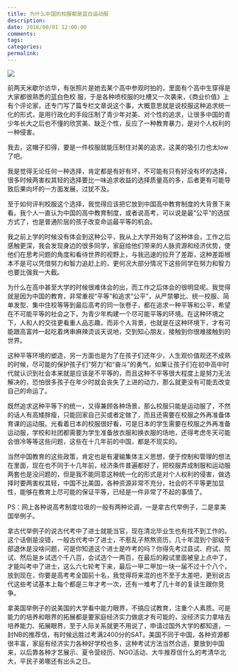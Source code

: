 ```yaml
---
title: 为什么中国的校服都是蓝白运动服
description:
date: 2016/00/01 12:00:00
comments:
tags:
categories:
permalink:
---
```



![](http://assets.septenary.cn/user/1/image/2d9ab272-c9d3-469d-f600-d87aa88c6f52)

前两天米歇尔访华，有张照片是她去某个高中参观时拍的，里面有个高中生穿得是大家都很熟悉的蓝白色校
服，于是各种喷校服的吐槽又一次袭来，《商业价值》上有个评论家，还专门写了篇专栏文章说这个事，大概意思就是说校服这种追求统一化的形式，是用行政化的手段压制了青少年对美、对个性的追求，让很多中国的青少年长大之后也不懂的欣赏美、缺乏个性，反应了一种教育暴力，是对个人权利的一种侵害。

<!--more-->

我去，这帽子扣得，要是一件校服就能压制住对美的追求，这美的吸引力也太low了吧。

我是觉得无论任何一种选择，肯定都是有好有坏，不可能有只有好没有坏的选择，很多时候两害权其轻的选择要比一味追求收益的选择质量高的多，后者更有可能导致后果向坏的一方面发展，过犹不及。

至于如何评判校服这个选择，我觉得应该把它放到中国高中教育制度的大背景下来看。我个人一直认为中国的高中教育制度，或者说高考，可以说是最“公平”的选拔方式了，也是普通阶层的孩子改变命运最平等的机会。

我之前上学的时候没有体会到这种公平，我从上大学开始有了这种体会，工作之后感触更深，我会发现身边的很多同学，家庭给他们带来的人脉资源和经济优势，使他们在思考问题的角度和看待世界的视野上，与我迅速的拉开了差距，这种差距根本不是可以凭借努力和智力追赶上的，更何况大部分情况下这些同学在努力和智力也要比强我一大截。

为什么在高中甚至大学的时候很难体会的出，而工作之后体会的很明显呢。我觉得就是因为中国的教育，非常重视“平等”和追求“公平”，从严禁攀比、统一校服、简单发型、集中住校等等到最后高考的同一张卷子，都在追求一种平等和公平，希望在不可能平等的社会之下，为青少年构建一个尽可能平等的环境。在这种环境之下，人和人的交往更看重人品志趣，而非个人背景，也就是在这种环境下，才有可能跟高富帅一起吃着烤串麻辣烫谈天说地，交到知心朋友，接触到你很难接触到的世界。

这种平等环境的塑造，另一方面也是为了在孩子们还年少，人生观价值观还不成熟的时候，尽可能的保护孩子们“努力”和“奋斗”的勇气，如果让孩子们在初中高中时代就认识到社会本来就是应该是不平等的，而且这种不平等很大程度上是努力无法解决的，恐怕很多孩子在年少时就会丧失了上进的动力，那么就更没有可能去改变自己的命运了。

既然追求这种平等下的统一，又得兼顾各种场景，那么校服只能是运动服了，不然的话人有高矮胖瘦，只能回家自己买或者定做了，而且还需要在校服之外再准备体育课的运动服。光看着日本的校服很好看，可是日本的学生需要在校服之外再准备运动服，学校和社团都需要为学生准备放衣服和换衣服的场地，还得考虑冬天可能会很冷等等这些问题，这些在十几年前的中国，都是不现实的。

当然中国教育的这些政策，肯定也是有灌输集体主义思想，便于控制和管理的想法在里面，现在也不同于十几年前，经济条件普遍都好了，把校服弄成制服和运动服两套也是没问题的，但是我不能同意这种统一化的形式是对个人权利的侵害，做选择时要两害权其轻，中国不比美国，各种资源非常不充分，社会的不平等更加显性，能够在教育上尽可能的保证平等，已经是一件非常了不起的事情了。

PS：网上各种说高考制度垃圾的一般有两种论调，一是拿古代举例子，二是拿美国举例子。

拿古代举例子的说古代考中了进士就能当官，现在清北毕业生也有找不到工作的。这个话倒是没错，一般古代考中了进士，不惹乱子熬熬资历，几十年混到个部级干部退休是没啥问题，可是你知道这个进士是咋考的吗？你得先考过县试、府试、院试、然后是乡试选个千八百，会试选个一两百，在最后的殿试里面被皇上点中了，才能叫考中了进士，这么六七轮考下来，最后一甲二甲加一块一届不过十个八个，放到现在，你要是高考考全国前十名，我觉得将来混的也不至于太差吧，更别说古代这些考试基本上每个都是三年才考一次，还有一堆考了几十年的复读生跟你竞争。

拿美国举例子的说美国的大学看中能力眼界，不搞应试教育，注重个人素质。可是能力的培养和眼界的拓展都是要家庭经济实力做底才有可能的，没经济实力拿啥去培养能力、拓展眼界，至于人际关系就更不用说了，申请过国外大学的都知道，一封NB的推荐信，有时候远胜过考满2400分的SAT。美国不同于中国，各种资源都很丰富，家庭有经济实力各种好学校也多，这种考试方法当然合适，要放到中国来，以后靠各种才艺展示、夏令营经历、NGO活动、大牛推荐信什么的考清华北大，平民子弟哪还有出头之日。
